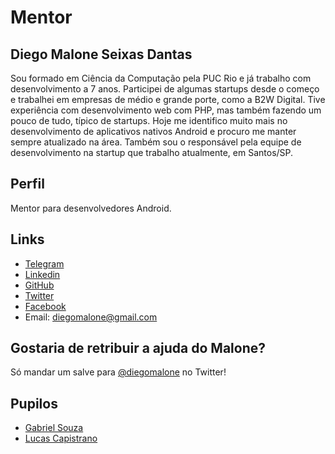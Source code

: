 # Mentor

## Diego Malone Seixas Dantas

Sou formado em Ciência da Computação pela PUC Rio e já trabalho com desenvolvimento a 7 anos. Participei de algumas startups desde o começo e trabalhei em empresas de médio e grande porte, como a B2W Digital. Tive experiência com desenvolvimento web com PHP, mas também fazendo um pouco de tudo, típico de startups. Hoje me identifico muito mais no desenvolvimento de aplicativos nativos Android e procuro me manter sempre atualizado na área. Também sou o responsável pela equipe de desenvolvimento na startup que trabalho atualmente, em Santos/SP.

## Perfil

Mentor para desenvolvedores Android.

## Links

* [Telegram](http://telegram.me/diegomalone)
* [Linkedin](https://www.linkedin.com/in/diegomalone)
* [GitHub](https://github.com/diegomalone)
* [Twitter](https://twitter.com/diegomalone)
* [Facebook](https://www.facebook.com/diegomalone)
* Email: diegomalone@gmail.com

## Gostaria de retribuir a ajuda do Malone?

Só mandar um salve para [@diegomalone](http://twitter.com/diegomalone) no Twitter!

## Pupilos


- [Gabriel Souza](/pupilos/perfis/gabrielsouzaa.md)
- [Lucas Capistrano](/pupilos/perfis/lucascapistrano.md)
